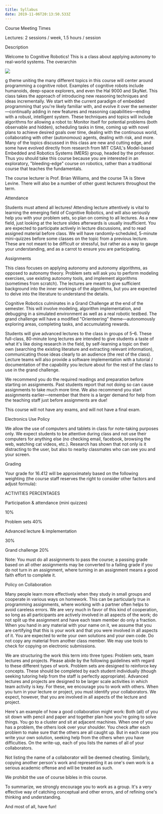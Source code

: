 ```yaml
---
title: Syllabus
date: 2019-11-06T20:13:50.533Z
---
```

Course Meeting Times

Lectures: 2 sessions / week, 1.5 hours / session

Description

Welcome to Cognitive Robotics! This is a class about applying autonomy to real-world systems. The overarchin

![](/public/images/uploads/chloe.jpg)

g theme uniting the many different topics in this course will center around programming a cognitive robot. Examples of cognitive robots include humanoids, deep-space explorers, and even the Hal 9000 and SkyNet. This class takes the approach of introducing new reasoning techniques and ideas incrementally. We start with the current paradigm of embedded programming that you're likely familiar with, and evolve it over the semester—continually adding in new features and reasoning capabilities—ending with a robust, intelligent system. These techniques and topics will include algorithms for allowing a robot to: Monitor itself for potential problems (both observable and hidden), scheduling tasks in time, coming up with novel plans to achieve desired goals over time, dealing with the continuous world, collaborating with other (autonomous) agents, dealing with risk, and more. Many of the topics discussed in this class are new and cutting edge, and some have evolved directly from research from MIT CSAIL's Model-based Embedded and Robotics Systems (MERS) group, headed by the professor. Thus you should take this course because you are interested in an exploratory, "bleeding-edge" course on robotics, rather than a traditional course that teaches the fundamentals.

The course lecturer is Prof. Brian Williams, and the course TA is Steve Levine. There will also be a number of other guest lecturers throughout the term.

Attendance

Students must attend all lectures! Attending lecture attentively is vital to learning the emerging field of Cognitive Robotics, and will also seriously help you with your problem sets, so plan on coming to all lectures. As a new field, just looking at the lecture slides afterwards is usually insufficient. You are expected to participate actively in lecture discussions, and to read assigned material before class. We will have randomly-scheduled, 5-minute mini-quizzes before some classes on the topic from a previous lecture. These are not meant to be difficult or stressful, but rather as a way to gauge your understanding, and as a carrot to ensure you are participating.

Assignments

This class focuses on applying autonomy and autonomy algorithms, as opposed to autonomy theory. Problem sets will ask you to perform modeling exercises, use existing autonomy tools, and implement algorithms (sometimes from scratch). The lectures are meant to give sufficient background into the inner workings of the algorithms, but you are expected to delve into the literature to understand the details.

Cognitive Robotics culminates in a Grand Challenge at the end of the semester. This will involve modeling, algorithm implementation, and debugging in a simulated environment as well as a real robotic testbed. The grand challenge will have a modified "Orienteering" theme—autonomously exploring areas, completing tasks, and accumulating rewards.

Students will give advanced lectures to the class in groups of 5–6. These full-class, 80-minute long lectures are intended to give students a taste of what it's like doing research in the field, by self-learning a topic on their own (searching the existing literature and extracting relevant information), communicating those ideas clearly to an audience (the rest of the class). Lecture teams will also provide a software implementation with a tutorial / documentation of the capability you lecture about for the rest of the class to use in the grand challenge.

We recommend you do the required readings and preparation before starting on assignments. Past students report that not doing so can cause assignments to take much more time. We also recommend you start assignments earlier—remember that there is a larger demand for help from the teaching staff just before assignments are due!

This course will not have any exams, and will not have a final exam.

Electronics Use Policy

We allow the use of computers and tablets in class for note-taking purposes only. We expect students to be attentive during class and not use their computers for anything else (no checking email, facebook, browsing the web, watching cat videos, etc.). Research has shown that not only is it distracting to the user, but also to nearby classmates who can see you and your screen.

Grading

Your grade for 16.412 will be approximately based on the following weighting (the course staff reserves the right to consider other factors and adjust formula):

ACTIVITIES	PERCENTAGES

Participation & attendance (mini quizzes)

10%

Problem sets	40%

Advanced lecture & implementation

30%

Grand challenge	20%

Note: You must do all assignments to pass the course; a passing grade based on all other assignments may be converted to a failing grade if you do not turn in an assignment, where turning in an assignment means a good faith effort to complete it.

Policy on Collaboration

Many people learn more effectively when they study in small groups and cooperate in various ways on homework. This can be particularly true in programming assignments, where working with a partner often helps to avoid careless errors. We are very much in favor of this kind of cooperation, so long as all participants are actively involved in all aspects of the work; do not split up the assignment and have each team member do only a fraction. When you hand in any material with your name on it, we assume that you are certifying that this is your work and that you were involved in all aspects of it. You are expected to write your own solutions and your own code. Do not copy any material from another class member. We may use tools to check for copying on electronic submissions.

We are structuring the work this term into three types: Problem sets, team lectures and projects. Please abide by the following guidelines with regard to these different types of work. Problem sets are designed to reinforce key concepts. These should be completed by each student individually (though seeking tutoring help from the staff is perfectly appropriate). Advanced lectures and projects are designed to be larger scale activities in which team activity is key. For these, we encourage you to work with others. When you turn in your lecture or project, you must identify your collaborators. We expect, however, that you are involved in all aspects of the lecture and project.

Here's an example of how a good collaboration might work: Both (all) of you sit down with pencil and paper and together plan how you're going to solve things. You go to a cluster and sit at adjacent machines. When one of you has a problem, the others look over your shoulder. You check after each problem to make sure that the others are all caught up. But in each case you write your own solution, seeking help from the others when you have difficulties. On the write-up, each of you lists the names of all of your collaborators.

Not listing the name of a collaborator will be deemed cheating. Similarly, copying another person's work and representing it as one's own work is a serious academic offense and will be treated as such.

We prohibit the use of course bibles in this course.

To summarize, we strongly encourage you to work as a group. It's a very effective way of catching conceptual and other errors, and of refining one's thinking and understanding.

And most of all, have fun!
